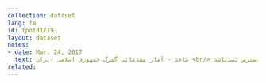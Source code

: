 ```yaml
---
collection: dataset
lang: fa
id: tpotd1719
layout: dataset
notes: 
- date: Mar. 24, 2017
  text: ماخذ - آمار مقدماتی گمرگ جمهوری اسلامی ايران <br/> جداول اهداف کمی واردات در برنامه پنجم در دسترس نمی‌باشد. 
related:
---
```

